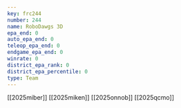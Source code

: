 ```yaml
---
key: frc244
number: 244
name: RoboDawgs 3D
epa_end: 0
auto_epa_end: 0
teleop_epa_end: 0
endgame_epa_end: 0
winrate: 0
district_epa_rank: 0
district_epa_percentile: 0
type: Team
---
```

[[2025miber]]
[[2025miken]]
[[2025onnob]]
[[2025qcmo]]
